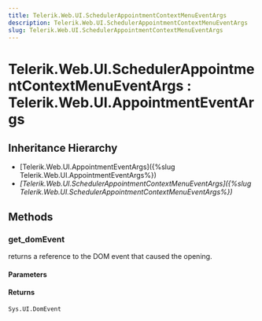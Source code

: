 ```yaml
---
title: Telerik.Web.UI.SchedulerAppointmentContextMenuEventArgs
description: Telerik.Web.UI.SchedulerAppointmentContextMenuEventArgs
slug: Telerik.Web.UI.SchedulerAppointmentContextMenuEventArgs
---
```


# Telerik.Web.UI.SchedulerAppointmentContextMenuEventArgs : Telerik.Web.UI.AppointmentEventArgs

## Inheritance Hierarchy

* [Telerik.Web.UI.AppointmentEventArgs]({%slug Telerik.Web.UI.AppointmentEventArgs%})
* *[Telerik.Web.UI.SchedulerAppointmentContextMenuEventArgs]({%slug Telerik.Web.UI.SchedulerAppointmentContextMenuEventArgs%})*


## Methods

###  get_domEvent

returns a reference to the DOM event that caused the opening.

#### Parameters

#### Returns

`Sys.UI.DomEvent`

